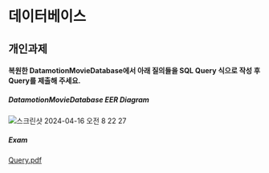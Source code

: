 # 데이터베이스
## 개인과제
#### 복원한 DatamotionMovieDatabase에서 아래 질의들을 SQL Query 식으로 작성 후 Query를 제출해 주세요.
##### DatamotionMovieDatabase EER Diagram
![스크린샷 2024-04-16 오전 8 22 27](https://github.com/lettuce82/nhnacademy/assets/152861713/2f22297b-ce53-49d3-bd03-d4df9c7198a4)
##### Exam
[Query.pdf](https://github.com/lettuce82/nhnacademy/files/14985097/Query.pdf)
